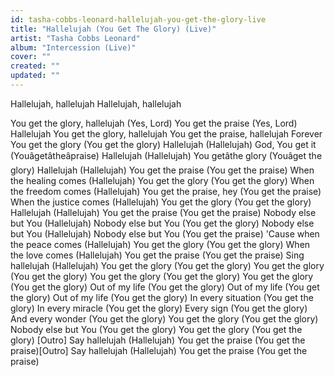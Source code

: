 ```yaml
---
id: tasha-cobbs-leonard-hallelujah-you-get-the-glory-live
title: "Hallelujah (You Get The Glory) (Live)"
artist: "Tasha Cobbs Leonard"
album: "Intercession (Live)"
cover: ""
created: ""
updated: ""
---
```


Hallelujah, hallelujah
Hallelujah, hallelujah
   
You get the glory, hallelujah (Yes, Lord)
You get the praise (Yes, Lord) Hallelujah
You get the glory, hallelujah
You get the praise, hallelujah
Forever
You get the glory (You get the glory)
Hallelujah (Hallelujah)
God, You get it (Youâgetâtheâpraise)
Hallelujah (Hallelujah)
You getâthe glory (Youâget the glory)
Hallelujah (Hallelujah)
You get the praise (You get the praise)
When the healing comes (Hallelujah)
You get the glory (You get the glory)
When the freedom comes (Hallelujah)
You get the praise, hey (You get the praise)
When the justice comes (Hallelujah)
You get the glory (You get the glory)
Hallelujah (Hallelujah)
You get the praise (You get the praise)
Nobody else but You (Hallelujah)
Nobody else but You (You get the glory)
Nobody else but You (Hallelujah)
Nobody else but You (You get the praise)
'Cause when the peace comes (Hallelujah)
You get the glory (You get the glory)
When the love comes (Hallelujah)
You get the praise (You get the praise)
Sing hallelujah (Hallelujah)
You get the glory (You get the glory)
You get the glory (You get the glory)
You get the glory (You get the glory)
You get the glory (You get the glory)
Out of my life (You get the glory)
Out of my life (You get the glory)
Out of my life (You get the glory)
In every situation (You get the glory)
In every miracle (You get the glory)
Every sign (You get the glory)
And every wonder (You get the glory)
You get the glory (You get the glory)
Nobody else but You (You get the glory)
You get the glory (You get the glory)
      [Outro]
Say hallelujah (Hallelujah)
You get the praise (You get the praise)[Outro]
Say hallelujah (Hallelujah)
You get the praise (You get the praise)